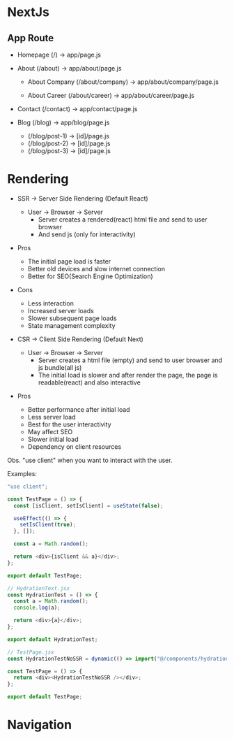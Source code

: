 # NextJs

## App Route

- Homepage (/) -> app/page.js

- About (/about) -> app/about/page.js

  - About Company (/about/company) -> app/about/company/page.js

  - About Career (/about/career) -> app/about/career/page.js

- Contact (/contact) -> app/contact/page.js

- Blog (/blog) -> app/blog/page.js
  - (/blog/post-1) -> [id]/page.js
  - (/blog/post-2) -> [id]/page.js
  - (/blog/post-3) -> [id]/page.js

# Rendering

- SSR -> Server Side Rendering (Default React)

  - User -> Browser -> Server
    - Server creates a rendered(react) html file and send to user browser
    - And send js (only for interactivity)

- Pros

  - The initial page load is faster
  - Better old devices and slow internet connection
  - Better for SEO(Search Engine Optimization)

- Cons

  - Less interaction
  - Increased server loads
  - Slower subsequent page loads
  - State management complexity

- CSR -> Client Side Rendering (Default Next)

  - User -> Browser -> Server
    - Server creates a html file (empty) and send to user browser and js bundle(all js)
    - The initial load is slower and after render the page, the page is readable(react) and also interactive

- Pros
  - Better performance after initial load
  - Less server load
  - Best for the user interactivity
  - May affect SEO
  - Slower initial load
  - Dependency on client resources

Obs. "use client" when you want to interact with the user.

Examples:

```js
"use client";

const TestPage = () => {
  const [isClient, setIsClient] = useState(false);

  useEffect(() => {
    setIsClient(true);
  }, []);

  const a = Math.random();

  return <div>{isClient && a}</div>;
};

export default TestPage;
```

```js
// HydrationText.jsx
const HydrationTest = () => {
  const a = Math.random();
  console.log(a);

  return <div>{a}</div>;
};

export default HydrationTest;

// TestPage.jsx
const HydrationTestNoSSR = dynamic(() => import("@/components/hydrationTest"), { ssr: false });

const TestPage = () => {
  return <div><HydrationTestNoSSR /></div>;
};

export default TestPage;
```

# Navigation
